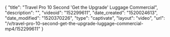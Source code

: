 {
    "title": "Travel Pro 10 Second 'Get the Upgrade' Luggage Commercial",
    "description": "",
    "videoid": "152299611",
    "date_created": "1520024613",
    "date_modified": "1520370226",
    "type": "captivate",
    "layout": "video",
    "url": "\/v\/travel-pro-10-second-get-the-upgrade-luggage-commercial-mp4\/152299611"
}